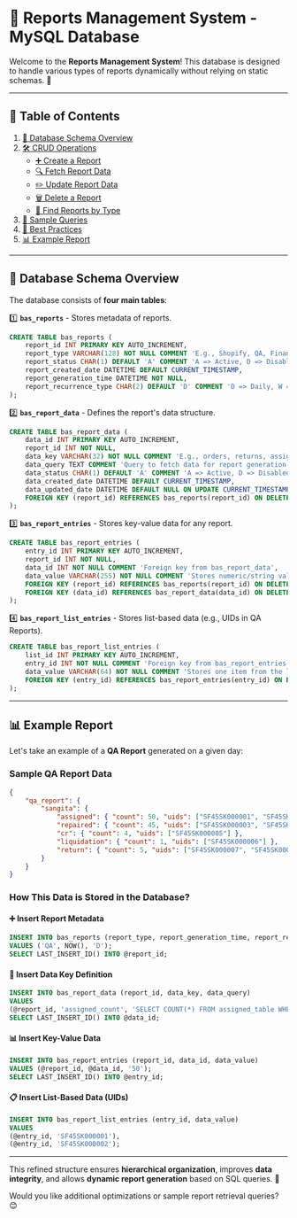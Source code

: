 # 📌 Reports Management System - MySQL Database

Welcome to the **Reports Management System**! This database is designed to handle various types of reports dynamically without relying on static schemas. 🚀

---

## 📖 Table of Contents
1. [📂 Database Schema Overview](#database-schema-overview)
2. [🛠️ CRUD Operations](#crud-operations)
   - [➕ Create a Report](#create-a-report)
   - [🔍 Fetch Report Data](#fetch-report-data)
   - [✏️ Update Report Data](#update-report-data)
   - [🗑️ Delete a Report](#delete-a-report)
   - [🔎 Find Reports by Type](#find-reports-by-type)
3. [📝 Sample Queries](#sample-queries)
4. [📌 Best Practices](#best-practices)
5. [📊 Example Report](#example-report)

---

## 📂 Database Schema Overview

The database consists of **four main tables**:

1️⃣ **`bas_reports`** - Stores metadata of reports.
```sql
CREATE TABLE bas_reports (
    report_id INT PRIMARY KEY AUTO_INCREMENT,
    report_type VARCHAR(128) NOT NULL COMMENT 'E.g., Shopify, QA, Finance, etc.',
    report_status CHAR(1) DEFAULT 'A' COMMENT 'A => Active, D => Disabled',
    report_created_date DATETIME DEFAULT CURRENT_TIMESTAMP,
    report_generation_time DATETIME NOT NULL,
    report_recurrence_type CHAR(2) DEFAULT 'D' COMMENT 'D => Daily, W => Weekly, M => Monthly, Y => Yearly, O => Once, WD => Weekdays'
);
```

2️⃣ **`bas_report_data`** - Defines the report's data structure.
```sql
CREATE TABLE bas_report_data (
    data_id INT PRIMARY KEY AUTO_INCREMENT,
    report_id INT NOT NULL,
    data_key VARCHAR(32) NOT NULL COMMENT 'E.g., orders, returns, assigned_count',
    data_query TEXT COMMENT 'Query to fetch data for report generation',
    data_status CHAR(1) DEFAULT 'A' COMMENT 'A => Active, D => Disabled',
    data_created_date DATETIME DEFAULT CURRENT_TIMESTAMP,
    data_updated_date DATETIME DEFAULT NULL ON UPDATE CURRENT_TIMESTAMP,
    FOREIGN KEY (report_id) REFERENCES bas_reports(report_id) ON DELETE CASCADE
);
```

3️⃣ **`bas_report_entries`** - Stores key-value data for any report.
```sql
CREATE TABLE bas_report_entries (
    entry_id INT PRIMARY KEY AUTO_INCREMENT,
    report_id INT NOT NULL,
    data_id INT NOT NULL COMMENT 'Foreign key from bas_report_data',
    data_value VARCHAR(255) NOT NULL COMMENT 'Stores numeric/string values',
    FOREIGN KEY (report_id) REFERENCES bas_reports(report_id) ON DELETE CASCADE,
    FOREIGN KEY (data_id) REFERENCES bas_report_data(data_id) ON DELETE CASCADE
);
```

4️⃣ **`bas_report_list_entries`** - Stores list-based data (e.g., UIDs in QA Reports).
```sql
CREATE TABLE bas_report_list_entries (
    list_id INT PRIMARY KEY AUTO_INCREMENT,
    entry_id INT NOT NULL COMMENT 'Foreign key from bas_report_entries',
    data_value VARCHAR(64) NOT NULL COMMENT 'Stores one item from the list',
    FOREIGN KEY (entry_id) REFERENCES bas_report_entries(entry_id) ON DELETE CASCADE
);
```

---

## 📊 Example Report

Let's take an example of a **QA Report** generated on a given day:

### **Sample QA Report Data**
```json
{
    "qa_report": {
        "sangita": {
            "assigned": { "count": 50, "uids": ["SF45SK000001", "SF45SK000002"] },
            "repaired": { "count": 45, "uids": ["SF45SK000003", "SF45SK000004"] },
            "cr": { "count": 4, "uids": ["SF45SK000005"] },
            "liquidation": { "count": 1, "uids": ["SF45SK000006"] },
            "return": { "count": 5, "uids": ["SF45SK000007", "SF45SK000008"] }
        }
    }
}
```

### **How This Data is Stored in the Database?**

#### ➕ Insert Report Metadata
```sql
INSERT INTO bas_reports (report_type, report_generation_time, report_recurrence_type)
VALUES ('QA', NOW(), 'D');
SELECT LAST_INSERT_ID() INTO @report_id;
```

#### 📝 Insert Data Key Definition
```sql
INSERT INTO bas_report_data (report_id, data_key, data_query)
VALUES 
(@report_id, 'assigned_count', 'SELECT COUNT(*) FROM assigned_table WHERE report_id = @report_id');
SELECT LAST_INSERT_ID() INTO @data_id;
```

#### 📊 Insert Key-Value Data
```sql
INSERT INTO bas_report_entries (report_id, data_id, data_value)
VALUES (@report_id, @data_id, '50');
SELECT LAST_INSERT_ID() INTO @entry_id;
```

#### 📋 Insert List-Based Data (UIDs)
```sql
INSERT INTO bas_report_list_entries (entry_id, data_value)
VALUES 
(@entry_id, 'SF45SK000001'),
(@entry_id, 'SF45SK000002');
```

---

This refined structure ensures **hierarchical organization**, improves **data integrity**, and allows **dynamic report generation** based on SQL queries. 🚀

Would you like additional optimizations or sample report retrieval queries? 😊

